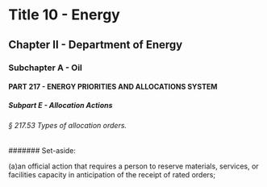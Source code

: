 
# Title 10 - Energy
## Chapter II - Department of Energy
### Subchapter A - Oil
#### PART 217 - ENERGY PRIORITIES AND ALLOCATIONS SYSTEM
##### Subpart E - Allocation Actions
###### § 217.53 Types of allocation orders.
####### Set-aside:

(a)an official action that requires a person to reserve materials, services, or facilities capacity in anticipation of the receipt of rated orders;
